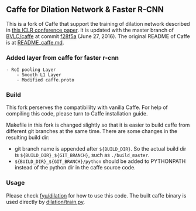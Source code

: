## Caffe for Dilation Network & Faster R-CNN

This is a fork of Caffe that support the training of dilation network
described in [this ICLR conference
paper](http://arxiv.org/abs/1511.07122). It is updated with the master
branch of [BVLC/caffe](https://github.com/BVLC/caffe) at commit
[f28f5a](https://github.com/BVLC/caffe/commit/f28f5ae2f2453f42b5824723efc326a04dd16d85)
(June 27, 2016). The original README of Caffe is at
[README_caffe.md](https://github.com/fyu/caffe-dilation/blob/master/README_caffe.md).


### Added layer from caffe for faster r-cnn

    - RoI pooling Layer
		- Smooth L1 Layer
		- Modified caffe.proto


### Build

This fork perserves the compatibililty with vanilla Caffe. For help of
compiling this code, please turn to Caffe installation guide.

Makefile in this fork is changed slightly so that it is easier to
build caffe from different git branches at the same time. There are
some changes in the resulting build dir:

- git branch name is appended
after `${BUILD_DIR}`. So the actual build dir is
`${BUILD_DIR}_${GIT_BRANCH}`, such as `./build_master`.
- `${BUILD_DIR}_${GIT_BRANCH}/python` should be added to PYTHONPATH
instead of the python dir in the caffe source code.


### Usage

Please check [fyu/dilation](https://github.com/fyu/dilation/) for how
to use this code. The built caffe binary is used directly by
[dilation/train.py](https://github.com/fyu/dilation/blob/master/train.py).
